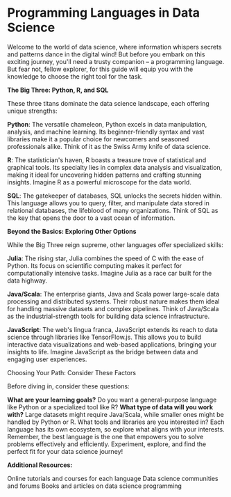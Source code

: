 # Programming Languages in Data Science

Welcome to the world of data science, where information whispers secrets and patterns dance in the digital wind! But before you embark on this exciting journey, you'll need a trusty companion – a programming language. But fear not, fellow explorer, for this guide will equip you with the knowledge to choose the right tool for the task.

**The Big Three: Python, R, and SQL**

These three titans dominate the data science landscape, each offering unique strengths:

**Python**: The versatile chameleon, Python excels in data manipulation, analysis, and machine learning. Its beginner-friendly syntax and vast libraries make it a popular choice for newcomers and seasoned professionals alike. Think of it as the Swiss Army knife of data science.

**R**: The statistician's haven, R boasts a treasure trove of statistical and graphical tools. Its specialty lies in complex data analysis and visualization, making it ideal for uncovering hidden patterns and crafting stunning insights. Imagine R as a powerful microscope for the data world.

**SQL**: The gatekeeper of databases, SQL unlocks the secrets hidden within. This language allows you to query, filter, and manipulate data stored in relational databases, the lifeblood of many organizations. Think of SQL as the key that opens the door to a vast ocean of information.

**Beyond the Basics: Exploring Other Options**

While the Big Three reign supreme, other languages offer specialized skills:

**Julia**: The rising star, Julia combines the speed of C with the ease of Python. Its focus on scientific computing makes it perfect for computationally intensive tasks. Imagine Julia as a race car built for the data highway.

**Java/Scala**: The enterprise giants, Java and Scala power large-scale data processing and distributed systems. Their robust nature makes them ideal for handling massive datasets and complex pipelines. Think of Java/Scala as the industrial-strength tools for building data science infrastructure.

**JavaScript**: The web's lingua franca, JavaScript extends its reach to data science through libraries like TensorFlow.js. This allows you to build interactive data visualizations and web-based applications, bringing your insights to life. Imagine JavaScript as the bridge between data and engaging user experiences.

Choosing Your Path: Consider These Factors

Before diving in, consider these questions:

**What are your learning goals?** Do you want a general-purpose language like Python or a specialized tool like R?
**What type of data will you work with?** Large datasets might require Java/Scala, while smaller ones might be handled by Python or R.
What tools and libraries are you interested in? Each language has its own ecosystem, so explore what aligns with your interests.
Remember, the best language is the one that empowers you to solve problems effectively and efficiently. Experiment, explore, and find the perfect fit for your data science journey!

**Additional Resources:**

Online tutorials and courses for each language
Data science communities and forums
Books and articles on data science programming
